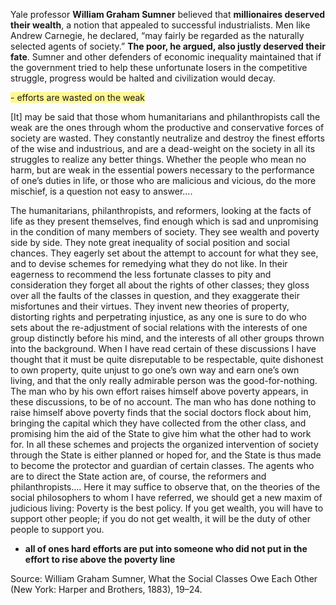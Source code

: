 Yale professor **William Graham Sumner** believed that **millionaires deserved their wealth**, a notion that appealed to successful industrialists. Men like Andrew Carnegie, he declared, “may fairly be regarded as the naturally selected agents of society.” **The poor, he argued, also justly deserved their fate**. Sumner and other defenders of economic inequality maintained that if the government tried to help these unfortunate losers in the competitive struggle, progress would be halted and civilization would decay.

<span style="background:#fff88f">- efforts are wasted on the weak</span>

[It] may be said that those whom humanitarians and philanthropists call the weak are the ones through whom the productive and conservative forces of society are wasted. They constantly neutralize and destroy the finest efforts of the wise and industrious, and are a dead-weight on the society in all its struggles to realize any better things. Whether the people who mean no harm, but are weak in the essential powers necessary to the performance of one’s duties in life, or those who are malicious and vicious, do the more mischief, is a question not easy to answer….

The humanitarians, philanthropists, and reformers, looking at the facts of life as they present themselves, find enough which is sad and unpromising in the condition of many members of society. They see wealth and poverty side by side. They note great inequality of social position and social chances. They eagerly set about the attempt to account for what they see, and to devise schemes for remedying what they do not like. In their eagerness to recommend the less fortunate classes to pity and consideration they forget all about the rights of other classes; they gloss over all the faults of the classes in question, and they exaggerate their misfortunes and their virtues. They invent new theories of property, distorting rights and perpetrating injustice, as any one is sure to do who sets about the re-adjustment of social relations with the interests of one group distinctly before his mind, and the interests of all other groups thrown into the background. When I have read certain of these discussions I have thought that it must be quite disreputable to be respectable, quite dishonest to own property, quite unjust to go one’s own way and earn one’s own living, and that the only really admirable person was the good-for-nothing. The man who by his own effort raises himself above poverty appears, in these discussions, to be of no account. The man who has done nothing to raise himself above poverty finds that the social doctors flock about him, bringing the capital which they have collected from the other class, and promising him the aid of the State to give him what the other had to work for. In all these schemes and projects the organized intervention of society through the State is either planned or hoped for, and the State is thus made to become the protector and guardian of certain classes. The agents who are to direct the State action are, of course, the reformers and philanthropists…. Here it may suffice to observe that, on the theories of the social philosophers to whom I have referred, we should get a new maxim of judicious living: Poverty is the best policy. If you get wealth, you will have to support other people; if you do not get wealth, it will be the duty of other people to support you.

- **all of ones hard efforts are put into someone who did not put in the effort to rise above the poverty line**


Source: William Graham Sumner, What the Social Classes Owe Each Other (New York: Harper and Brothers, 1883), 19–24.
